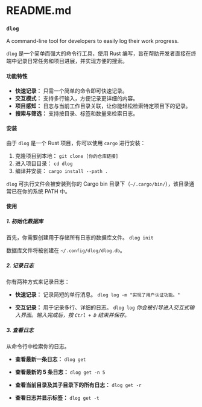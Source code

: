 # README.md

### `dlog`

A command-line tool for developers to easily log their work progress.

`dlog` 是一个简单而强大的命令行工具，使用 Rust 编写，旨在帮助开发者直接在终端中记录日常任务和项目进展，并实现方便的搜索。

#### 功能特性

- **快速记录：** 只需一个简单的命令即可快速记录。
- **交互模式：** 支持多行输入，方便记录更详细的内容。
- **项目感知：** 日志与当前工作目录关联，让你能轻松检索特定项目下的记录。
- **搜索与筛选：** 支持按目录、标签和数量来检索日志。


#### 安装

由于 `dlog` 是一个 Rust 项目，你可以使用 `cargo` 进行安装：

1. 克隆项目到本地：
   `git clone [你的仓库链接]`
2. 进入项目目录：
   `cd dlog`
3. 编译并安装：
   `cargo install --path .`

`dlog` 可执行文件会被安装到你的 Cargo bin 目录下（`~/.cargo/bin/`），该目录通常已在你的系统 PATH 中。

#### 使用

##### 1. 初始化数据库

首先，你需要创建用于存储所有日志的数据库文件。
`dlog init`

数据库文件将被创建在 `~/.config/dlog/dlog.db`。


##### 2. 记录日志

你有两种方式来记录日志：

- **快速记录：** 记录简短的单行消息。
  `dlog log -m "实现了用户认证功能。"`

- **交互记录：** 用于记录多行、详细的日志。
  `dlog log`
  _你会被引导进入交互式输入界面。输入完成后，按 `Ctrl + D` 结束并保存。_


##### 3. 查看日志

从命令行中检索你的日志。

- **查看最新一条日志：**
  `dlog get`

- **查看最新的 5 条日志：**
  `dlog get -n 5`

- **查看当前目录及其子目录下的所有日志：**
  `dlog get -r`

- **查看日志并显示标签：**
  `dlog get -t`

